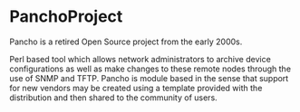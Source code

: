 # PanchoProject
Pancho is a retired Open Source project from the early 2000s.

Perl based tool which allows network administrators to archive device configurations as well as make changes to these remote nodes through the use of SNMP and TFTP.  Pancho is module based in the sense that support for new vendors may be created using a template provided with the distribution and then shared to the community of users.
